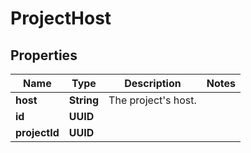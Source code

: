 

# ProjectHost


## Properties

Name | Type | Description | Notes
------------ | ------------- | ------------- | -------------
**host** | **String** | The project&#39;s host. | 
**id** | **UUID** |  | 
**projectId** | **UUID** |  | 



